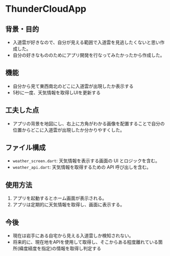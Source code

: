 # ThunderCloudApp

## 背景・目的

- 入道雲が好きなので、自分が見える範囲で入道雲を見逃したくないと思い作成した。
- 自分の好きなもののためにアプリ開発を行なってみたかったから作成した。

## 機能

- 自分から見て東西南北のどこに入道雲が出現したか表示する
- 5秒に一度、天気情報を取得しUIを更新する

## 工夫した点

- アプリの背景を地図にし、右上に方角がわかる画像を配置することで自分の位置からどこに入道雲が出現したか分かりやすくした。

## ファイル構成

- `weather_screen.dart`: 天気情報を表示する画面の UI とロジックを含む。
- `weather_api.dart`: 天気情報を取得するための API 呼び出しを含む。

## 使用方法

1. アプリを起動するとホーム画面が表示される。
2. アプリは定期的に天気情報を取得し、画面に表示する。

## 今後
- 現在は岩手にある自宅から見える入道雲しか検知されない。
- 将来的に、現在地をAPIを使用して取得し、そこからある程度離れている箇所(緯度経度を指定)の情報を取得し判定する
